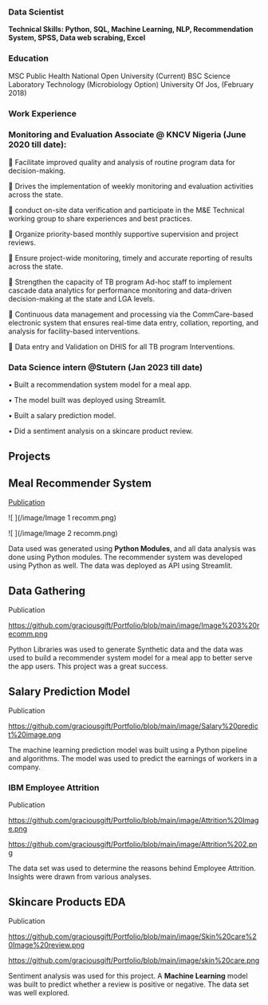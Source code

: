 ### Data Scientist
**Technical Skills: Python, SQL, Machine Learning, NLP, Recommendation System, SPSS, Data web scrabing, Excel**

### Education
MSC Public Health            National Open University (Current)
BSC Science Laboratory Technology (Microbiology Option)  University Of Jos, (February 2018)

### Work Experience
### Monitoring and Evaluation Associate @ KNCV Nigeria (June 2020 till date):
	Facilitate improved quality and analysis of routine program data for decision-making.

	Drives the implementation of weekly monitoring and evaluation activities across the state.

	conduct on-site data verification and participate in the M&E Technical working group to share experiences and best practices.

	Organize priority-based monthly supportive supervision and project reviews.

	Ensure project-wide monitoring, timely and accurate reporting of results across the state.

	Strengthen the capacity of TB program Ad-hoc staff to implement cascade data analytics for performance monitoring and data-driven decision-making at the state and LGA levels.

	Continuous data management and processing via the CommCare-based electronic system that ensures real-time data entry, collation, reporting, and analysis for facility-based interventions.

	Data entry and Validation on DHIS for all TB program Interventions.

### **Data Science intern @Stutern (Jan 2023 till date)**
•	Built a recommendation system model for a meal app.

•	The model built was deployed using Streamlit.

•	Built a salary prediction model.

•	Did a sentiment analysis on a skincare product review.

## Projects
## **Meal Recommender System**
[Publication](https://github.com/graciousgift/Project-files/blob/main/Recommender_system.ipynb)

![ ](/image/Image 1 recomm.png)

![ ](/image/Image 2 recomm.png)

Data used was generated using **Python Modules**, and all data analysis was done using Python modules. The recommender system was developed using Python as well. The data was deployed as API using Streamlit.

## **Data Gathering**
Publication

https://github.com/graciousgift/Portfolio/blob/main/image/Image%203%20recomm.png

Python Libraries was used to generate Synthetic data and the data was used to build a recommender system model for a meal app to better serve the app users. This project was a great success.


## **Salary Prediction Model**
Publication

https://github.com/graciousgift/Portfolio/blob/main/image/Salary%20predict%20image.png

The machine learning prediction model was built using a Python pipeline and algorithms. The model was used to predict the earnings of workers in a company.

### IBM Employee Attrition
Publication

https://github.com/graciousgift/Portfolio/blob/main/image/Attrition%20Image.png

https://github.com/graciousgift/Portfolio/blob/main/image/Attrition%202.png

The data set was used to determine the reasons behind Employee Attrition. Insights were drawn from various analyses.

## **Skincare Products EDA**
Publication

https://github.com/graciousgift/Portfolio/blob/main/image/Skin%20care%20Image%20review.png

https://github.com/graciousgift/Portfolio/blob/main/image/skin%20care.png

Sentiment analysis was used for this project. A **Machine Learning** model was built to predict whether a review is positive or negative. The data set was well explored.



